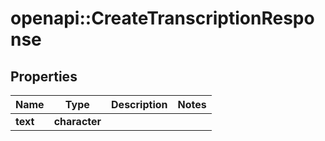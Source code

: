 # openapi::CreateTranscriptionResponse


## Properties
Name | Type | Description | Notes
------------ | ------------- | ------------- | -------------
**text** | **character** |  | 


